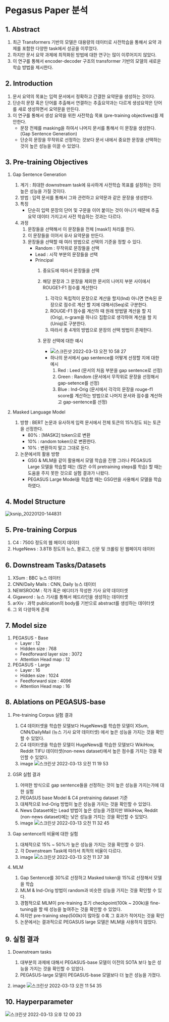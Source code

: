 # Pegasus Paper 분석


## 1. Abstract
  1. 최근 Transformers 기반의 모델은 대용량의 데이터로 사전학습을 통해서 요약 과제를 포함한 다양한 task에서 성공을 이루었다.
  2. 하지만 문서 요약 과제에 최적화된 방법에 대한 연구는 많이 이루어지지 않았다.
  3. 이 연구를 통해서 encoder-decoder 구조의 transformer 기반의 모델의 새로운 학습 방법을 제시한다.


## 2. Introduction
  1. 문서 요약의 목표는 입력 문서에서 정확하고 간결한 요약문을 생성하는 것이다.
  2. 단순히 문장 혹은 단어를 추출해서 연결하는 추출요약과는 다르게 생성요약은 단어를 새로 생성하면서 요약문을 만든다.
  3. 이 연구를 통해서 생성 요약을 위한 사전학습 목표 (pre-training objectives)를 제안한다.
      * 문장 전체를 masking을 하여서 나머지 문서를 통해서 이 문장을 생성한다. (Gap Sentence Generation)
      * 단순히 문장을 무작위로 선정하는 것보다 문서 내에서 중요한 문장을 선택하는 것이 높은 성능을 이끌 수 있었다.

## 3. Pre-training Objectives
  1. Gap Sentence Generation
      1. 계기 : 최대한 downstream task에 유사하게 사전학습 목표를 설정하는 것이 높은 성능을 가질 것이다.
      2. 방법 : 입력 문서를 통해서 그와 관련하고 요약문과 같은 문장을 생성한다. 
      3. 특징 
            * 단순히 입력 문장의 단어 및 구문을 이어 붙이는 것이 아니기 때문에 추출 요약 데이터 가지고서 사전 학습하는 것과는 다르다.
      4. 과정
            1. 문장들을 선택해서 이 문장들을 전체 [mask1] 처리를 한다.
            2. 이 문장들을 이어서 유사 요약문을 만든다.
            3. 문장들을 선택할 때 여러 방법으로 선택의 기준을 정할 수 있다.
                * Random : 무작위로 문장들을 선택
                * Lead : 시작 부분의 문장들을 선택
                * Principal 
                  1. 중요도에 따라서 문장들을 선택
                  2. 해당 문장과 그 문장을 제외한 문서의 나머지 부분 사이에서 ROUGE1-F1 점수를 계산한다
                      1. 각각으 독립적이 문장으로 계산을 할지(Ind) 아니면 연속된 문장으로 점수르 계산 할 지에 대해서(Seq)로 구분한다.
                      2. ROUGE-F1 점수를 계산하 때 원래 방법댈 계산을 할 지(Orig), n-gram을 하나으 집합으로 생각하여 계산을 할 지(Uniq)로 구분한다.
                      3. 따라서 총 4개의 방법으로 문장의 선택 방법이 존재한다.

                  3. 문장 선택에 대한 예시
                      * ![스크린샷 2022-03-13 오전 10 58 27](https://user-images.githubusercontent.com/48673702/158041547-e3259477-4b0e-4829-8e3b-4dca984c621b.png)
                      *  하나의 문서에서 gap sentence를 어떻게 선정할 지에 대한 예시
                          1. Red : Leed (문서의 처음 부분을 gap sentence로 선정)
                          2. Green : Random (문서에서 무작위로 문장을 선정해서 gap-setence를 선정)
                          3. Blue : Ind-Orig (문서에서 각각의 문장을 rouge-f1 score를 계산하는 방법으로 나머지 문서와 점수를 계산하고 gap-sentence를 선정)
        

  2. Masked Language Model
      1. 방향 : BERT 논문과 유사하게 입력 문서에서 전체 토큰의 15%정도 되는 토큰을 선정한다.
          * 80% : [MASK2] token으로 변환  
          * 10% : random token으로 변환한다.
          * 10% : 변환하지 말고 그대로 둔다.  
      2. 논문에서의 활용 방향
          * GSG & MLM을 같이 활용해서 모델 학습을 진행 그러나 PEGASUS Large 모델을 학습할 때는 (많은 수의 pretraining steps를 학습) 할 때는 도움을 주지 못한 것으로 실험 결과가 나왔다.
          * PEGASUS Large Model을 학습할 때는 GSG만을 사용해서 모델을 학습하였다.

## 4. Model Structure  
  ![ksnip_20220120-144831](https://user-images.githubusercontent.com/48673702/150281114-8934accd-622a-4892-a738-abf67545560b.png)

## 5. Pre-training Corpus
  1. C4 : 750G 정도의 웹 페이지 데이터
  2. HugeNews : 3.8TB 정도의 뉴스, 블로그, 신문 및 크롤링 된 웹페이지 데이터
  
## 6. Downstream Tasks/Datasets
  1. XSum : BBC 뉴스 데이터
  2. CNN/Daily Mails : CNN, Daily 뉴스 데이터
  3. NEWSROOM : 작가 혹은 에디터가 작성한 기사 요약 데이터셋
  4. Gigaword : 뉴스 기사를 통해서 헤드라인을 생성하는 데이터셋
  5. arXiv : 과학 publication의 body를 기반으로 abstract를 생성하는 데이터셋
  6. 그 외 다양하게 존재

## 7. Model size
  1. PEGASUS - Base
      * Layer : 12
      * Hidden size : 768
      * Feedforward layer size : 3072
      * Attention Head map : 12
  2. PEGASUS - Large
      * Layer : 16
      * Hidden size : 1024
      * Feedforward size : 4096
      * Attention Head map : 16

 ## 8. Ablations on PEGASUS-base
  1. Pre-training Corpus 실험 결과
      1. C4 데이터셋을 학습한 모델보다 HugeNews를 학습한 모델이 XSum, CNN/DailyMail (뉴스 기사 요약 데이터셋) 에서 높은 성능을 가지는 것을 확인할 수 있었다.
      2. C4 데이터셋을 학습한 모델이 HugeNews를 학습한 모델보다 WikiHow, Reddit TIFU 데이터셋(non-news dataset)에서 높은 점수를 가지는 것을 확인할 수 있었다.
      3. image
        ![스크린샷 2022-03-13 오전 11 19 53](https://user-images.githubusercontent.com/48673702/158042067-a777bf1f-603b-49bf-b6c8-6c46c6adfbe0.png)

  2. GSR 실험 결과
      1. 어떠한 방식으로 gap sentence들을 선정하는 것이 높은 성능을 가지는가에 대한 실험
      2. PEGASUS base Model & C4 pretraining dataset 기준
      3. 대체적으로 Ind-Orig 방법이 높은 성능을 가지는 것을 확인할 수 있었다.
      4. News Dataset에는 Lead 방법이 높은 성능을 가졌지만 WikiHow, Reddit (non-news dataset)에는 낮은 성능을 가지는 것을 확인할 수 있었다.
      5. image
        ![스크린샷 2022-03-13 오전 11 32 45](https://user-images.githubusercontent.com/48673702/158042362-2536b6bd-a4a4-4141-ac60-bdfdf40234a6.png)

  3. Gap sentence의 비율에 대한 실험
      1. 대체적으로 15% ~ 50%가 높은 성능을 가지는 것을 확인할 수 있다.
      2. 각 Downstream Task에 따라서 최적의 비율이 다르다.
      3. image
        ![스크린샷 2022-03-13 오전 11 37 38](https://user-images.githubusercontent.com/48673702/158042483-ef03ecb0-b5a6-49a9-90a0-ba305fbda4be.png)  

  4. MLM 
      1. Gap Sentence를 30%로 선정하고 Masked token을 15%로 선정해서 모델을 학습
      2. MLM & Ind-Orig 방법이 random과 비슷한 성능을 가지는 것을 확인할 수 있다.
      3. 경험적으로 MLM이 pre-training 초기 checkpoint(100k ~ 200k)을 fine-tuning을 할 때 성능을 높여주는 것을 확인할 수 있었다.
      4. 하지만 pre-training step(500k)이 많아질 수록 그 효과가 적어지는 것을 확인
      5. 논문에서는 결과적으로 PEGASUS large 모델은 MLM을 사용하지 않았다.

## 9. 실험 결과
  1. Downstream tasks
      1. 대부분의 과제에 대해서 PEGASUS-base 모델이 이전의 SOTA 보다 높은 성능을 가지는 것을 확인할 수 있었다.
      2. PEGASUS-large 모델이 PEGASUS-base 모델보다 더 높은 성능을 가졌다.
     
  2. image
      ![스크린샷 2022-03-13 오전 11 54 35](https://user-images.githubusercontent.com/48673702/158042945-16c833a4-b2d7-4770-bb0e-0e7638d25f4f.png)  


## 10. Hayperparameter
  ![스크린샷 2022-03-13 오후 12 00 23](https://user-images.githubusercontent.com/48673702/158043095-9591f70d-a0b6-4d72-98e5-a00105b9617a.png)

